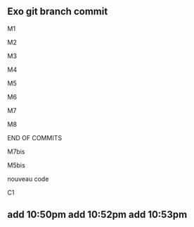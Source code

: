 ## Exo git branch commit

M1

M2

M3

M4

M5

M6

M7

M8

END OF COMMITS

M7bis

M5bis

nouveau code

C1

add 10:50pm
add 10:52pm
add 10:53pm
--





